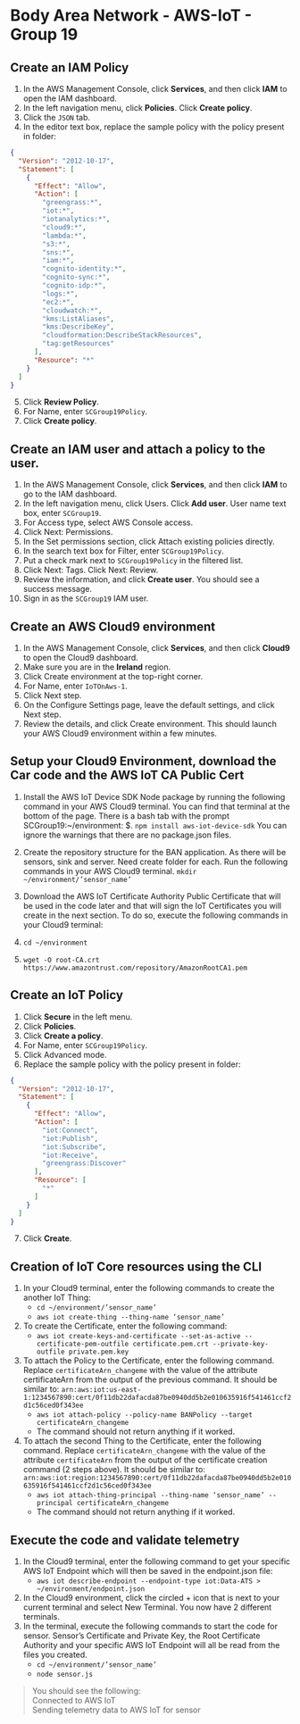 # Body Area Network - AWS-IoT - Group 19

## Create an IAM Policy
1. In the AWS Management Console, click **Services**, and then click **IAM** to open the IAM dashboard.
2. In the left navigation menu, click **Policies**. Click **Create policy**.
3. Click the `JSON` tab.
4. In the editor text box, replace the sample policy with the policy present in folder:
```json
{
  "Version": "2012-10-17",
  "Statement": [
    {
      "Effect": "Allow",
      "Action": [
        "greengrass:*",
        "iot:*",
        "iotanalytics:*",
        "cloud9:*",
        "lambda:*",
        "s3:*",
        "sns:*",
        "iam:*",
        "cognito-identity:*",
        "cognito-sync:*",
        "cognito-idp:*",
        "logs:*",
        "ec2:*",
        "cloudwatch:*",
        "kms:ListAliases",
        "kms:DescribeKey",
        "cloudformation:DescribeStackResources",
        "tag:getResources"
      ],
      "Resource": "*"
    }
  ]
}
```
5. Click **Review Policy**.
6. For Name, enter `SCGroup19Policy`.
7. Click **Create policy**.

## Create an IAM user and attach a policy to the user.
1. In the AWS Management Console, click **Services**, and then click **IAM** to go to the IAM dashboard.
2. In the left navigation menu, click Users. Click **Add user**. User name text box, enter `SCGroup19`.
3. For Access type, select AWS Console access.
4. Click Next: Permissions.
5. In the Set permissions section, click Attach existing policies directly.
6. In the search text box for Filter, enter `SCGroup19Policy`.
7. Put a check mark next to `SCGroup19Policy` in the filtered list.
8. Click Next: Tags. Click Next: Review.
9. Review the information, and click **Create user**. You should see a success message.
10. Sign in as the `SCGroup19` IAM user.

## Create an AWS Cloud9 environment
1. In the AWS Management Console, click **Services**, and then click **Cloud9** to open the Cloud9 dashboard.
2. Make sure you are in the **Ireland** region.
3. Click Create environment at the top-right corner.
4. For Name, enter `IoTOnAws-1`.
5. Click Next step.
6. On the Configure Settings page, leave the default settings, and click Next step.
7. Review the details, and click Create environment. This should launch your AWS Cloud9 environment within a few minutes.

## Setup your Cloud9 Environment, download the Car code and the AWS IoT CA Public Cert
1. Install the AWS IoT Device SDK Node package by running the following command in your AWS Cloud9 terminal. You can find that terminal at the bottom of the page. There is a bash tab with the prompt SCGroup19:~/environment: $.
`npm install aws-iot-device-sdk`
You can ignore the warnings that there are no package.json files.
2. Create the repository structure for the BAN application. As there will be sensors, sink and server. Need create folder for each. Run the following commands in your AWS Cloud9 terminal.
`mkdir ~/environment/’sensor_name’`

3. Download the AWS IoT Certificate Authority Public Certificate that will be used in the code later and that will sign the IoT Certificates you will create in the next section. To do so, execute the following commands in your Cloud9 terminal:
4. `cd ~/environment`  
5. `wget -O root-CA.crt https://www.amazontrust.com/repository/AmazonRootCA1.pem`

## Create an IoT Policy
1. Click **Secure** in the left menu.
2. Click **Policies**.
3. Click **Create a policy**.
4. For Name, enter `SCGroup19Policy`.
5. Click Advanced mode.
6. Replace the sample policy with the policy present in folder:
```json
{
  "Version": "2012-10-17",
  "Statement": [
    {
      "Effect": "Allow",
      "Action": [
        "iot:Connect",
        "iot:Publish",
        "iot:Subscribe",
        "iot:Receive",
        "greengrass:Discover"
      ],
      "Resource": [
        "*"
      ]
    }
  ]
}
```
7.	Click **Create**.

## Creation of IoT Core resources using the CLI
1. In your Cloud9 terminal, enter the following commands to create the another IoT Thing:
   * `cd ~/environment/’sensor_name’`
   * `aws iot create-thing --thing-name ‘sensor_name’`
2. To create the Certificate, enter the following command:
   * `aws iot create-keys-and-certificate --set-as-active --certificate-pem-outfile certificate.pem.crt --private-key-outfile private.pem.key`
3. To attach the Policy to the Certificate, enter the following command. Replace `certificateArn_changeme` with the value of the attribute certificateArn from the output of the previous command. It should be similar to: `arn:aws:iot:us-east-1:1234567890:cert/0f11db22dafacda87be0940dd5b2e010635916f541461ccf2d1c56ced0f343ee`
   * `aws iot attach-policy --policy-name BANPolicy --target certificateArn_changeme`
   * The command should not return anything if it worked.
4. To attach the second Thing to the Certificate, enter the following command. Replace `certificateArn_changeme` with the value of the attribute `certificateArn` from the output of the certificate creation command (2 steps above). It should be similar to: `arn:aws:iot:region:1234567890:cert/0f11db22dafacda87be0940dd5b2e010635916f541461ccf2d1c56ced0f343ee`
   * `aws iot attach-thing-principal --thing-name ‘sensor_name’ --principal certificateArn_changeme`
   * The command should not return anything if it worked.

## Execute the code and validate telemetry
1. In the Cloud9 terminal, enter the following command to get your specific AWS IoT Endpoint which will then be saved in the endpoint.json file:
   * `aws iot describe-endpoint --endpoint-type iot:Data-ATS > ~/environment/endpoint.json`
2. In the Cloud9 environment, click the circled + icon that is next to your current terminal and select New Terminal. You now have 2 different terminals.
3. In the  terminal, execute the following commands to start the code for sensor. Sensor’s Certificate and Private Key, the Root Certificate Authority and your specific AWS IoT Endpoint will all be read from the files you created.
   * `cd ~/environment/’sensor_name’`
   * `node sensor.js`
> You should see the following:  
> Connected to AWS IoT  
> Sending telemetry data to AWS IoT for sensor  



